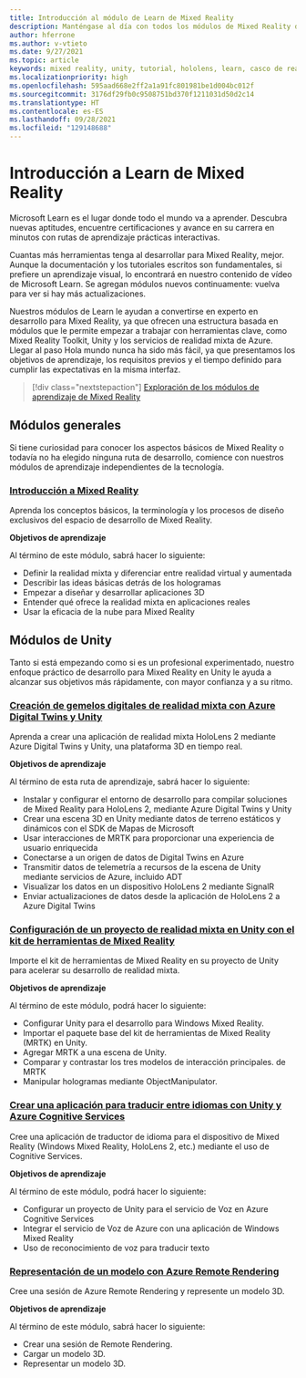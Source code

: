 ```yaml
---
title: Introducción al módulo de Learn de Mixed Reality
description: Manténgase al día con todos los módulos de Mixed Reality disponibles hospedados en la plataforma Microsoft Learn.
author: hferrone
ms.author: v-vtieto
ms.date: 9/27/2021
ms.topic: article
keywords: mixed reality, unity, tutorial, hololens, learn, casco de realidad mixta, casco de windows mixed reality, casco de realidad virtual, qué es la realidad virtual, qué es la realidad aumentada, MRTK, kit de herramientas de mixed reality, traducción de idiomas, Azure, Azure cognitive services, Microsoft Learn
ms.localizationpriority: high
ms.openlocfilehash: 595aad668e2ff2a1a91fc801981be1d004bc012f
ms.sourcegitcommit: 3176df29fb0c9508751bd370f1211031d50d2c14
ms.translationtype: HT
ms.contentlocale: es-ES
ms.lasthandoff: 09/28/2021
ms.locfileid: "129148688"
---
```

# <a name="mixed-reality-learn-overview"></a>Introducción a Learn de Mixed Reality

Microsoft Learn es el lugar donde todo el mundo va a aprender. Descubra nuevas aptitudes, encuentre certificaciones y avance en su carrera en minutos con rutas de aprendizaje prácticas interactivas. 

Cuantas más herramientas tenga al desarrollar para Mixed Reality, mejor. Aunque la documentación y los tutoriales escritos son fundamentales, si prefiere un aprendizaje visual, lo encontrará en nuestro contenido de vídeo de Microsoft Learn. Se agregan módulos nuevos continuamente: vuelva para ver si hay más actualizaciones.

Nuestros módulos de Learn le ayudan a convertirse en experto en desarrollo para Mixed Reality, ya que ofrecen una estructura basada en módulos que le permite empezar a trabajar con herramientas clave, como Mixed Reality Toolkit, Unity y los servicios de realidad mixta de Azure. Llegar al paso Hola mundo nunca ha sido más fácil, ya que presentamos los objetivos de aprendizaje, los requisitos previos y el tiempo definido para cumplir las expectativas en la misma interfaz. 

> [!div class="nextstepaction"]
> [Exploración de los módulos de aprendizaje de Mixed Reality](/learn/browse/?terms=mixed+reality)

## <a name="general-modules"></a>Módulos generales

Si tiene curiosidad para conocer los aspectos básicos de Mixed Reality o todavía no ha elegido ninguna ruta de desarrollo, comience con nuestros módulos de aprendizaje independientes de la tecnología.

### <a name="introduction-to-mixed-reality"></a>[Introducción a Mixed Reality](/learn/modules/intro-to-mixed-reality/)

Aprenda los conceptos básicos, la terminología y los procesos de diseño exclusivos del espacio de desarrollo de Mixed Reality.

**Objetivos de aprendizaje**

Al término de este módulo, sabrá hacer lo siguiente:

* Definir la realidad mixta y diferenciar entre realidad virtual y aumentada
* Describir las ideas básicas detrás de los hologramas
* Empezar a diseñar y desarrollar aplicaciones 3D
* Entender qué ofrece la realidad mixta en aplicaciones reales
* Usar la eficacia de la nube para Mixed Reality

## <a name="unity-modules"></a>Módulos de Unity

Tanto si está empezando como si es un profesional experimentado, nuestro enfoque práctico de desarrollo para Mixed Reality en Unity le ayuda a alcanzar sus objetivos más rápidamente, con mayor confianza y a su ritmo.

### <a name="build-mixed-reality-digital-twins-with-azure-digital-twins-and-unity"></a>[Creación de gemelos digitales de realidad mixta con Azure Digital Twins y Unity](/learn/paths/build-mixed-reality-azure-digital-twins-unity/)

Aprenda a crear una aplicación de realidad mixta HoloLens 2 mediante Azure Digital Twins y Unity, una plataforma 3D en tiempo real.

**Objetivos de aprendizaje**

Al término de esta ruta de aprendizaje, sabrá hacer lo siguiente:

* Instalar y configurar el entorno de desarrollo para compilar soluciones de Mixed Reality para HoloLens 2, mediante Azure Digital Twins y Unity
* Crear una escena 3D en Unity mediante datos de terreno estáticos y dinámicos con el SDK de Mapas de Microsoft
* Usar interacciones de MRTK para proporcionar una experiencia de usuario enriquecida
* Conectarse a un origen de datos de Digital Twins en Azure
* Transmitir datos de telemetría a recursos de la escena de Unity mediante servicios de Azure, incluido ADT
* Visualizar los datos en un dispositivo HoloLens 2 mediante SignalR
* Enviar actualizaciones de datos desde la aplicación de HoloLens 2 a Azure Digital Twins

### <a name="set-up-a-mixed-reality-project-in-unity-with-the-mixed-reality-toolkit"></a>[Configuración de un proyecto de realidad mixta en Unity con el kit de herramientas de Mixed Reality](/learn/modules/mixed-reality-toolkit-project-unity/)

Importe el kit de herramientas de Mixed Reality en su proyecto de Unity para acelerar su desarrollo de realidad mixta.

**Objetivos de aprendizaje**

Al término de este módulo, podrá hacer lo siguiente:

* Configurar Unity para el desarrollo para Windows Mixed Reality.
* Importar el paquete base del kit de herramientas de Mixed Reality (MRTK) en Unity.
* Agregar MRTK a una escena de Unity.
* Comparar y contrastar los tres modelos de interacción principales. de MRTK
* Manipular hologramas mediante ObjectManipulator.

### <a name="create-a-language-translator-app-with-unity--azure-cognitive-services"></a>[Crear una aplicación para traducir entre idiomas con Unity y Azure Cognitive Services](/learn/modules/create-language-translator-mixed-reality-application-unity-azure-cognitive-services/)

Cree una aplicación de traductor de idioma para el dispositivo de Mixed Reality (Windows Mixed Reality, HoloLens 2, etc.) mediante el uso de Cognitive Services.

**Objetivos de aprendizaje**

Al término de este módulo, podrá hacer lo siguiente:

* Configurar un proyecto de Unity para el servicio de Voz en Azure Cognitive Services
* Integrar el servicio de Voz de Azure con una aplicación de Windows Mixed Reality
* Uso de reconocimiento de voz para traducir texto

### <a name="render-a-model-with-azure-remote-rendering"></a>[Representación de un modelo con Azure Remote Rendering](/learn/modules/render-model-azure-remote-rendering-unity/)

Cree una sesión de Azure Remote Rendering y represente un modelo 3D.

**Objetivos de aprendizaje**

Al término de este módulo, sabrá hacer lo siguiente:

* Crear una sesión de Remote Rendering.
* Cargar un modelo 3D.
* Representar un modelo 3D.